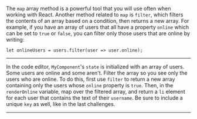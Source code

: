 <div class="challenge-instructions react"><div><section id="description">
<p>The <code>map</code> array method is a powerful tool that you will use often when working with React. Another method related to <code>map</code> is <code>filter</code>, which filters the contents of an array based on a condition, then returns a new array. For example, if you have an array of users that all have a property <code>online</code> which can be set to <code>true</code> or <code>false</code>, you can filter only those users that are online by writing:</p>
<pre class="language-js"><code class="language-js"><span class="token keyword">let</span> onlineUsers <span class="token operator">=</span> users<span class="token punctuation">.</span><span class="token function">filter</span><span class="token punctuation">(</span><span class="token parameter">user</span> <span class="token operator">=&gt;</span> user<span class="token punctuation">.</span>online<span class="token punctuation">)</span><span class="token punctuation">;</span>
</code></pre>
</section></div><hr/><div><section id="instructions">
<p>In the code editor, <code>MyComponent</code>'s <code>state</code> is initialized with an array of users. Some users are online and some aren't. Filter the array so you see only the users who are online. To do this, first use <code>filter</code> to return a new array containing only the users whose <code>online</code> property is <code>true</code>. Then, in the <code>renderOnline</code> variable, map over the filtered array, and return a <code>li</code> element for each user that contains the text of their <code>username</code>. Be sure to include a unique <code>key</code> as well, like in the last challenges.</p>
</section></div><hr/></div>